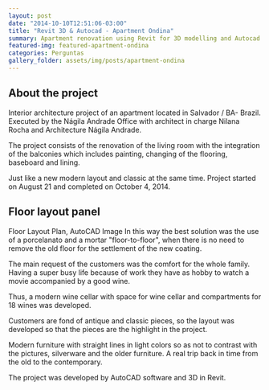 ```yaml
---
layout: post
date: "2014-10-10T12:51:06-03:00"
title: "Revit 3D & Autocad - Apartment Ondina"
summary: Apartment renovation using Revit for 3D modelling and Autocad
featured-img: featured-apartment-ondina
categories: Perguntas
gallery_folder: assets/img/posts/apartment-ondina
---
```


## About the project


Interior architecture project of an apartment located in Salvador / BA- Brazil. 
Executed by the Nágila Andrade Office with architect in charge Nilana Rocha and Architecture Nágila Andrade. 

The project consists of the renovation of the living room with the integration of the balconies which includes painting, changing of the flooring, baseboard and lining.

Just like a new modern layout and classic at the same time.
Project started on August 21 and completed on October 4, 2014.


## Floor layout panel

Floor Layout Plan, AutoCAD Image
In this way the best solution was the use of a porcelanato and a mortar "floor-to-floor", when there is no need to remove the old floor for the settlement of the new coating.

The main request of the customers was the comfort for the whole family. Having a super busy life because of work they have as hobby to watch a movie accompanied by a good wine. 

Thus, a modern wine cellar with space for wine cellar and compartments for 18 wines was developed.

Customers are fond of antique and classic pieces, so the layout was developed so that the pieces are the highlight in the project. 

Modern furniture with straight lines in light colors so as not to contrast with the pictures, silverware and the older furniture. A real trip back in time from the old to the contemporary.

The project was developed by AutoCAD software and 3D in Revit.
